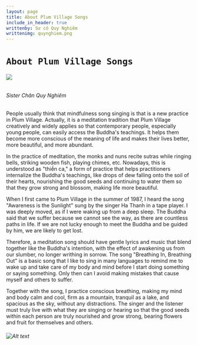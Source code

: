 ```yaml
---
layout: page
title: About Plum Village Songs
include_in_header: true
writtenby: Sư cô Quy Nghiêm
writtenimg: quynghiem.png
---
```


# `About Plum Village Songs`
###### ![](/assets/pages/sucoquynghiem.png) 
###### Sister Chân Quy Nghiêm

People usually think that mindfulness song singing is that is a new practice in Plum Village. Actually, it is a meditation tradition that Plum Village creatively and widely applies so that contemporary people, especially young people, can easily access the Buddha's teachings. It helps them become more conscious of the meaning of life and makes their lives better, more beautiful, and more abundant.

In the practice of meditation, the monks and nuns recite sutras while ringing bells, striking wooden fish, playing chimes, etc. Nowadays, this is understood as "thiền ca," a form of practice that helps practitioners internalize the Buddha's teachings, like drops of dew falling onto the soil of their hearts, nourishing the good seeds and continuing to water them so that they grow strong and blossom, making life more beautiful.

When I first came to Plum Village in the summer of 1987, I heard the song "Awareness is the Sunlight" sung by the singer Ha Thanh in a tape player. I was deeply moved, as if I were waking up from a deep sleep. The Buddha said that we suffer because we cannot see the way, as there are countless paths in life. If we are not lucky enough to meet the Buddha and be guided by him, we are likely to get lost.

Therefore, a meditation song should have gentle lyrics and music that blend together like the Buddha's intention, with the effect of awakening us from our slumber, no longer writhing in sorrow. The song "Breathing In, Breathing Out" is a basic song that I like to sing in many languages to remind me to wake up and take care of my body and mind before I start doing something or saying something. Only then can I avoid making mistakes that cause myself and others to suffer.

Together with the song, I practice conscious breathing, making my mind and body calm and cool, firm as a mountain, tranquil as a lake, and spacious as the sky, without any distractions. The singer and the listener must truly live with what they are singing or hearing so that the good seeds within each person are truly nourished and grow strong, bearing flowers and fruit for themselves and others.

###### ![Alt text](/assets/pages/suco.png)
